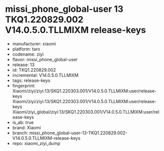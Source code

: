 # missi_phone_global-user 13 TKQ1.220829.002 V14.0.5.0.TLLMIXM release-keys
- manufacturer: xiaomi
- platform: taro
- codename: ziyi
- flavor: missi_phone_global-user
- release: 13
- id: TKQ1.220829.002
- incremental: V14.0.5.0.TLLMIXM
- tags: release-keys
- fingerprint: Xiaomi/ziyi/ziyi:13/SKQ1.220303.001/V14.0.5.0.TLLMIXM:user/release-keys
Xiaomi/ziyi/ziyi:13/SKQ1.220303.001/V14.0.5.0.TLLMIXM:user/release-keys
Xiaomi/ziyi_global/ziyi:13/SKQ1.220303.001/V14.0.5.0.TLLMIXM:user/release-keys
- is_ab: true
- brand: Xiaomi
- branch: missi_phone_global-user-13-TKQ1.220829.002-V14.0.5.0.TLLMIXM-release-keys
- repo: xiaomi_ziyi_dump
